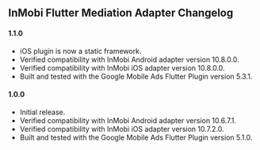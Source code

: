 ## InMobi Flutter Mediation Adapter Changelog

#### 1.1.0
* iOS plugin is now a static framework.
* Verified compatibility with InMobi Android adapter version 10.8.0.0.
* Verified compatibility with InMobi iOS adapter version 10.8.0.0.
* Built and tested with the Google Mobile Ads Flutter Plugin version 5.3.1.

#### 1.0.0
* Initial release.
* Verified compatibility with InMobi Android adapter version 10.6.7.1.
* Verified compatibility with InMobi iOS adapter version 10.7.2.0.
* Built and tested with the Google Mobile Ads Flutter Plugin version 5.1.0.
